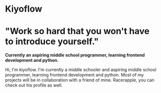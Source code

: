 # Kiyoflow
# "Work so hard that you won't have to introduce yourself."

**Currently an aspiring middle school programmer, learning frontend development and python.**



Hi, I'm kiyoflow. I'm currently a middle schooler and aspiring middle school programmer, learning frontend development and python. Most of my projects will be in collaboration with a friend of mine. Racerapple, you can check out his profile as well. 
